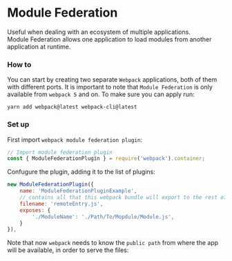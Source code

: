 # Module Federation

Useful when dealing with an ecosystem of multiple applications.  
Module Federation allows one application to load modules from another application at runtime.

### How to
You can start by creating two separate `Webpack` applications, both of them with different ports. It is important to note that `Module Federation` is only available from `webpack 5` and on. To make sure you can apply run:
```
yarn add webpack@latest webpack-cli@latest
```

### Set up
First import `webpack module federation plugin`:
```javascript
// Import module federation plugin
const { ModuleFederationPlugin } = require('webpack').container;
```
Confugure the plugin, adding it to the list of plugins:
```javascript
new ModuleFederationPlugin({
	name: 'ModuleFederationPluginExample',
	// contains all that this webpack bundle will export to the rest of the world
	filename: 'remoteEntry.js',
	exposes: {
		'./ModuleName': './Path/To/Mopdule/Module.js', 
	}
}),
```
Note that now `webpack` needs to know the `public path` from where the app will be available, in order to serve the files:
```javascript

```
